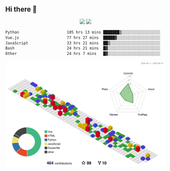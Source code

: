 ## Hi there 👋
<div align="center">
<span>  </span>
<img height="170px" src="https://github-readme-stats.vercel.app/api?username=bigQY&show_icons=true&count_private==true&v=3" /><span>        </span><img height="170px" src="https://github-readme-stats.vercel.app/api/top-langs/?username=bigQY&layout=compact&langs_count=8&hide=html&v=3" />
<span>  </span>
</div>
<div align="center">

<!--START_SECTION:waka-->

```txt
Python                     105 hrs 13 mins ███████▒░░░░░░░░░░░░░░░░░   29.94 %
Vue.js                     77 hrs 27 mins  █████▓░░░░░░░░░░░░░░░░░░░   22.04 %
JavaScript                 33 hrs 21 mins  ██▒░░░░░░░░░░░░░░░░░░░░░░   09.49 %
Bash                       24 hrs 21 mins  █▓░░░░░░░░░░░░░░░░░░░░░░░   06.93 %
Other                      24 hrs 7 mins   █▓░░░░░░░░░░░░░░░░░░░░░░░   06.86 %
```

<!--END_SECTION:waka-->
</div>

![](./profile-3d-contrib/profile-gitblock.svg)
